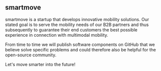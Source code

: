## smartmove

smartmove is a startup that develops innovative mobility solutions. Our stated goal is to serve the mobility needs of our B2B partners and thus subsequently to guarantee their end customers the best possible experience in connection with multimodal mobility.

From time to time we will publish software components on GitHub that we believe solve specific problems and could therefore also be helpful for the open-source community.

Let's move smarter into the future!
<!--

**Here are some ideas to get you started:**

🙋‍♀️ A short introduction - what is your organization all about?
🌈 Contribution guidelines - how can the community get involved?
👩‍💻 Useful resources - where can the community find your docs? Is there anything else the community should know?
🍿 Fun facts - what does your team eat for breakfast?
🧙 Remember, you can do mighty things with the power of [Markdown](https://docs.github.com/github/writing-on-github/getting-started-with-writing-and-formatting-on-github/basic-writing-and-formatting-syntax)
-->
